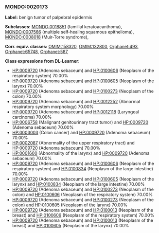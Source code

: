 
### [MONDO:0020173](http://purl.obolibrary.org/obo/MONDO_0020173)
**Label:** benign tumor of palpebral epidermis

**Subclasses:** [MONDO:0018851](http://purl.obolibrary.org/obo/MONDO_0018851) (familial keratoacanthoma), [MONDO:0007566](http://purl.obolibrary.org/obo/MONDO_0007566) (multiple self-healing squamous epithelioma), [MONDO:0008018](http://purl.obolibrary.org/obo/MONDO_0008018) (Muir-Torre syndrome), 

**Corr. equiv. classes:** [OMIM:158320](http://purl.obolibrary.org/obo/OMIM_158320), [OMIM:132800](http://purl.obolibrary.org/obo/OMIM_132800), [Orphanet:493](http://www.orpha.net/ORDO/Orphanet_493), [Orphanet:65748](http://www.orpha.net/ORDO/Orphanet_65748), [Orphanet:587](http://www.orpha.net/ORDO/Orphanet_587), 

**Class expressions from DL-Learner:**

- [HP:0009720](http://purl.obolibrary.org/obo/HP_0009720) (Adenoma sebaceum) and [HP:0100606](http://purl.obolibrary.org/obo/HP_0100606) (Neoplasm of the respiratory system) 70.00%
- [HP:0009720](http://purl.obolibrary.org/obo/HP_0009720) (Adenoma sebaceum) and [HP:0100605](http://purl.obolibrary.org/obo/HP_0100605) (Neoplasm of the larynx) 70.00%
- [HP:0009720](http://purl.obolibrary.org/obo/HP_0009720) (Adenoma sebaceum) and [HP:0100273](http://purl.obolibrary.org/obo/HP_0100273) (Neoplasm of the colon) 70.00%
- [HP:0009720](http://purl.obolibrary.org/obo/HP_0009720) (Adenoma sebaceum) and [HP:0012252](http://purl.obolibrary.org/obo/HP_0012252) (Abnormal respiratory system morphology) 70.00%
- [HP:0009720](http://purl.obolibrary.org/obo/HP_0009720) (Adenoma sebaceum) and [HP:0012118](http://purl.obolibrary.org/obo/HP_0012118) (Laryngeal carcinoma) 70.00%
- [HP:0006758](http://purl.obolibrary.org/obo/HP_0006758) (Malignant genitourinary tract tumor) and [HP:0009720](http://purl.obolibrary.org/obo/HP_0009720) (Adenoma sebaceum) 70.00%
- [HP:0003003](http://purl.obolibrary.org/obo/HP_0003003) (Colon cancer) and [HP:0009720](http://purl.obolibrary.org/obo/HP_0009720) (Adenoma sebaceum) 70.00%
- [HP:0002087](http://purl.obolibrary.org/obo/HP_0002087) (Abnormality of the upper respiratory tract) and [HP:0009720](http://purl.obolibrary.org/obo/HP_0009720) (Adenoma sebaceum) 70.00%
- [HP:0001600](http://purl.obolibrary.org/obo/HP_0001600) (Abnormality of the larynx) and [HP:0009720](http://purl.obolibrary.org/obo/HP_0009720) (Adenoma sebaceum) 70.00%
- [HP:0009720](http://purl.obolibrary.org/obo/HP_0009720) (Adenoma sebaceum) and [HP:0100606](http://purl.obolibrary.org/obo/HP_0100606) (Neoplasm of the respiratory system) and [HP:0100834](http://purl.obolibrary.org/obo/HP_0100834) (Neoplasm of the large intestine) 70.00%
- [HP:0009720](http://purl.obolibrary.org/obo/HP_0009720) (Adenoma sebaceum) and [HP:0100605](http://purl.obolibrary.org/obo/HP_0100605) (Neoplasm of the larynx) and [HP:0100834](http://purl.obolibrary.org/obo/HP_0100834) (Neoplasm of the large intestine) 70.00%
- [HP:0009720](http://purl.obolibrary.org/obo/HP_0009720) (Adenoma sebaceum) and [HP:0100273](http://purl.obolibrary.org/obo/HP_0100273) (Neoplasm of the colon) and [HP:0100606](http://purl.obolibrary.org/obo/HP_0100606) (Neoplasm of the respiratory system) 70.00%
- [HP:0009720](http://purl.obolibrary.org/obo/HP_0009720) (Adenoma sebaceum) and [HP:0100273](http://purl.obolibrary.org/obo/HP_0100273) (Neoplasm of the colon) and [HP:0100605](http://purl.obolibrary.org/obo/HP_0100605) (Neoplasm of the larynx) 70.00%
- [HP:0009720](http://purl.obolibrary.org/obo/HP_0009720) (Adenoma sebaceum) and [HP:0100013](http://purl.obolibrary.org/obo/HP_0100013) (Neoplasm of the breast) and [HP:0100606](http://purl.obolibrary.org/obo/HP_0100606) (Neoplasm of the respiratory system) 70.00%
- [HP:0009720](http://purl.obolibrary.org/obo/HP_0009720) (Adenoma sebaceum) and [HP:0100013](http://purl.obolibrary.org/obo/HP_0100013) (Neoplasm of the breast) and [HP:0100605](http://purl.obolibrary.org/obo/HP_0100605) (Neoplasm of the larynx) 70.00%


